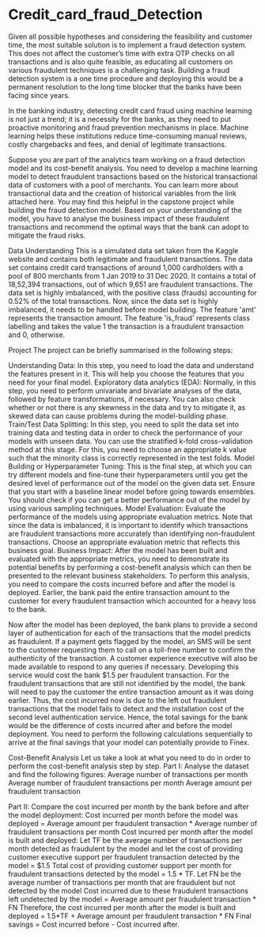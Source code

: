 # Credit_card_fraud_Detection

Given all possible hypotheses and considering the feasibility and customer time, the most suitable solution is to implement a fraud detection system. This does not affect the customer’s time with extra OTP checks on all transactions and is also quite feasible, as educating all customers on various fraudulent techniques is a challenging task. Building a fraud detection system is a one time procedure and deploying this would be a permanent resolution to the long time blocker that the banks have been facing since years.

In the banking industry, detecting credit card fraud using machine learning is not just a trend; it is a necessity for the banks, as they need to put proactive monitoring and fraud prevention mechanisms in place. Machine learning helps these institutions reduce time-consuming manual reviews, costly chargebacks and fees, and denial of legitimate transactions.

Suppose you are part of the analytics team working on a fraud detection model and its cost-benefit analysis. You need to develop a machine learning model to detect fraudulent transactions based on the historical transactional data of customers with a pool of merchants. You can learn more about transactional data and the creation of historical variables from the link attached here. You may find this helpful in the capstone project while building the fraud detection model. Based on your understanding of the model, you have to analyse the business impact of these fraudulent transactions and recommend the optimal ways that the bank can adopt to mitigate the fraud risks.

Data Understanding
This is a simulated data set taken from the Kaggle website and contains both legitimate and fraudulent transactions. The data set contains credit card transactions of around 1,000 cardholders with a pool of 800 merchants from 1 Jan 2019 to 31 Dec 2020. It contains a total of 18,52,394 transactions, out of which 9,651 are fraudulent transactions. The data set is highly imbalanced, with the positive class (frauds) accounting for 0.52% of the total transactions. Now, since the data set is highly imbalanced, it needs to be handled before model building. The feature 'amt' represents the transaction amount. The feature 'is_fraud' represents class labelling and takes the value 1 the transaction is a fraudulent transaction and 0, otherwise.

Project
The project can be briefly summarised in the following steps:

Understanding Data: In this step, you need to load the data and understand the features present in it. This will help you choose the features that you need for your final model.
Exploratory data analytics (EDA): Normally, in this step, you need to perform univariate and bivariate analyses of the data, followed by feature transformations, if necessary. You can also check whether or not there is any skewness in the data and try to mitigate it, as skewed data can cause problems during the model-building phase.
Train/Test Data Splitting: In this step, you need to split the data set into training data and testing data in order to check the performance of your models with unseen data. You can use the stratified k-fold cross-validation method at this stage. For this, you need to choose an appropriate k value such that the minority class is correctly represented in the test folds.
Model Building or Hyperparameter Tuning: This is the final step, at which you can try different models and fine-tune their hyperparameters until you get the desired level of performance out of the model on the given data set. Ensure that you start with a baseline linear model before going towards ensembles. You should check if you can get a better performance out of the model by using various sampling techniques.
Model Evaluation: Evaluate the performance of the models using appropriate evaluation metrics. Note that since the data is imbalanced, it is important to identify which transactions are fraudulent transactions more accurately than identifying non-fraudulent transactions. Choose an appropriate evaluation metric that reflects this business goal.
Business Impact: After the model has been built and evaluated with the appropriate metrics, you need to demonstrate its potential benefits by performing a cost-benefit analysis which can then be presented to the relevant business stakeholders.
To perform this analysis, you need to compare the costs incurred before and after the model is deployed. Earlier, the bank paid the entire transaction amount to the customer for every fraudulent transaction which accounted for a heavy loss to the bank.

Now after the model has been deployed, the bank plans to provide a second layer of authentication for each of the transactions that the model predicts as fraudulent. If a payment gets flagged by the model, an SMS will be sent to the customer requesting them to call on a toll-free number to confirm the authenticity of the transaction. A customer experience executive will also be made available to respond to any queries if necessary. Developing this service would cost the bank $1.5 per fraudulent transaction. For the fraudulent transactions that are still not identified by the model, the bank will need to pay the customer the entire transaction amount as it was doing earlier. Thus, the cost incurred now is due to the left out fraudulent transactions that the model fails to detect and the installation cost of the second level authentication service. Hence, the total savings for the bank would be the difference of costs incurred after and before the model deployment. You need to perform the following calculations sequentially to arrive at the final savings that your model can potentially provide to Finex.

Cost-Benefit Analysis
Let us take a look at what you need to do in order to perform the cost-benefit analysis step by step. Part I: Analyse the dataset and find the following figures: Average number of transactions per month Average number of fraudulent transactions per month Average amount per fraudulent transaction

Part II: Compare the cost incurred per month by the bank before and after the model deployment: Cost incurred per month before the model was deployed = Average amount per fraudulent transaction * Average number of fraudulent transactions per month Cost incurred per month after the model is built and deployed: Let TF be the average number of transactions per month detected as fraudulent by the model and let the cost of providing customer executive support per fraudulent transaction detected by the model = $1.5 Total cost of providing customer support per month for fraudulent transactions detected by the model = 1.5 * TF. Let FN be the average number of transactions per month that are fraudulent but not detected by the model Cost incurred due to these fraudulent transactions left undetected by the model = Average amount per fraudulent transaction * FN Therefore, the cost incurred per month after the model is built and deployed = 1.5*TF + Average amount per fraudulent transaction * FN Final savings = Cost incurred before - Cost incurred after.

